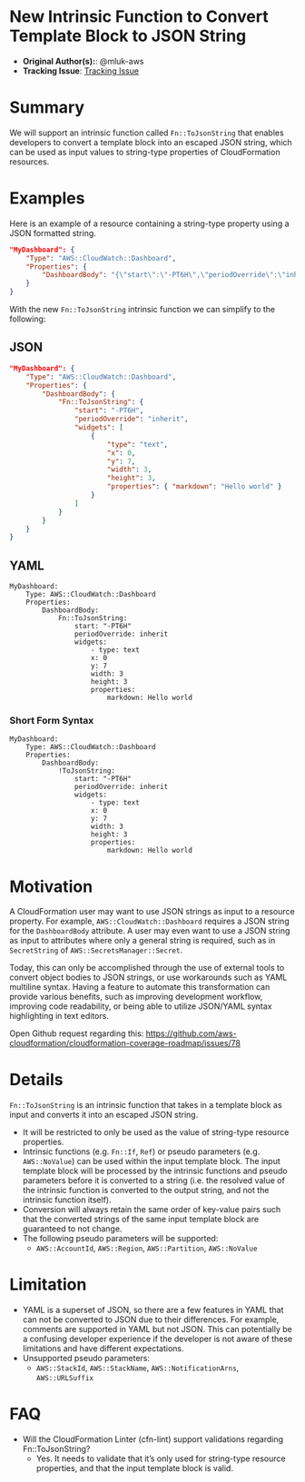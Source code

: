 # New Intrinsic Function to Convert Template Block to JSON String

* **Original Author(s):**: @mluk-aws
* **Tracking Issue**: [Tracking Issue](https://github.com/aws-cloudformation/cfn-language-discussion/issues/14)

# Summary

We will support an intrinsic function called `Fn::ToJsonString` that enables developers to convert a template block into an escaped JSON string, which can be used as input values to string-type properties of CloudFormation resources.

# Examples

Here is an example of a resource containing a string-type property using a JSON formatted string.
```json
"MyDashboard": {
    "Type": "AWS::CloudWatch::Dashboard",
    "Properties": {
        "DashboardBody": "{\"start\":\"-PT6H\",\"periodOverride\":\"inherit\",\"widgets\":[{\"type\":\"text\",\"x\":0,\"y\":7,\"width\":3,\"height\":3,\"properties\":{\"markdown\":\"Hello world\"}}]}"
    }
}
```

With the new `Fn::ToJsonString` intrinsic function we can simplify to the following:

## JSON
```json
"MyDashboard": {
    "Type": "AWS::CloudWatch::Dashboard",
    "Properties": {
        "DashboardBody": {
            "Fn::ToJsonString": {
                "start": "-PT6H",
                "periodOverride": "inherit",
                "widgets": [
                    {  
                        "type": "text",
                        "x": 0,
                        "y": 7,
                        "width": 3,
                        "height": 3,
                        "properties": { "markdown": "Hello world" }
                    }
                ]
            }
        }
    }
}
```

## YAML
```
MyDashboard:
    Type: AWS::CloudWatch::Dashboard
    Properties:
        DashboardBody:
            Fn::ToJsonString:
                start: "-PT6H"
                periodOverride: inherit
                widgets:
                    - type: text
                    x: 0
                    y: 7
                    width: 3
                    height: 3
                    properties:
                        markdown: Hello world
```

### Short Form Syntax
```
MyDashboard:
    Type: AWS::CloudWatch::Dashboard
    Properties:
        DashboardBody:
            !ToJsonString:
                start: "-PT6H"
                periodOverride: inherit
                widgets:
                    - type: text
                    x: 0
                    y: 7
                    width: 3
                    height: 3
                    properties:
                        markdown: Hello world
```

# Motivation

A CloudFormation user may want to use JSON strings as input to a resource property. For example, `AWS::CloudWatch::Dashboard` requires a JSON string for the `DashboardBody` attribute. A user may even want to use a JSON string as input to attributes where only a general string is required, such as in `SecretString` of `AWS::SecretsManager::Secret`.

Today, this can only be accomplished through the use of external tools to convert object bodies to JSON strings, or use workarounds such as YAML multiline syntax. Having a feature to automate this transformation can provide various benefits, such as improving development workflow, improving code readability, or being able to utilize JSON/YAML syntax highlighting in text editors.

Open Github request regarding this: https://github.com/aws-cloudformation/cloudformation-coverage-roadmap/issues/78

# Details

`Fn::ToJsonString` is an intrinsic function that takes in a template block as input and converts it into an escaped JSON string.

* It will be restricted to only be used as the value of string-type resource properties.
* Intrinsic functions (e.g. `Fn::If`, `Ref`) or pseudo parameters (e.g. `AWS::NoValue`) can be used within the input template block. The input template block will be processed by the intrinsic functions and pseudo parameters before it is converted to a string (i.e. the resolved value of the intrinsic function is converted to the output string, and not the intrinsic function itself).
* Conversion will always retain the same order of key-value pairs such that the converted strings of the same input template block are guaranteed to not change.
* The following pseudo parameters will be supported:
    * `AWS::AccountId`, `AWS::Region`, `AWS::Partition`, `AWS::NoValue`

# Limitation

* YAML is a superset of JSON, so there are a few features in YAML that can not be converted to JSON due to their differences. For example, comments are supported in YAML but not JSON. This can potentially be a confusing developer experience if the developer is not aware of these limitations and have different expectations.
* Unsupported pseudo parameters:
    * `AWS::StackId`, `AWS::StackName`, `AWS::NotificationArns`, `AWS::URLSuffix`

# FAQ
* Will the CloudFormation Linter (cfn-lint) support validations regarding Fn::ToJsonString?
    * Yes. It needs to validate that it’s only used for string-type resource properties, and that the input template block is valid.